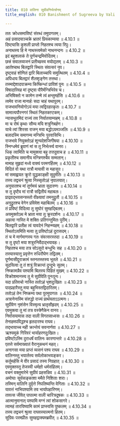```yaml
---
title: 010 वालिना सुग्रीवनिर्भर्त्सनम्
title_english: 010 Banishment of Sugreeva by Vali

---
```

<div class="audioEmbed"  caption="श्रीराम-हरिसीताराममूर्ति-घनपाठिभ्यां वचनम्" src="https://archive.org/download/Ramayana-recitation-Sriram-harisItArAmamUrti-Ghanapaati-v2/Kanda_4/Kanda_4_KSK-010-Vaathiva_Sugreeva_Nirvasanam_0.mp3"></div>

  
ततः क्रोधसमाविष्टं संरब्धं तमुपागतम्।  
अहं प्रसादयाञ्चक्रे भ्रातरं प्रियकाम्यया ॥ 4.10.1 ॥   
दिष्ट्यासि कुशली प्राप्तो निहतश्च त्वया रिपुः।  
अनाथस्य हि मे नाथस्त्वमेको नाथनन्दनः ॥ 4.10.2 ॥   
इदं बहुशलाकं ते पूर्णचन्द्रमिवोदितम्।  
छत्त्रं सवालव्यजनं प्रतीच्छस्व मयोद्यतम् ॥ 4.10.3 ॥   
आर्तश्चाथ बिलद्वारि स्थितः संवत्सरं नृप।  
दृष्ट्वाहं शोणितं द्वारि बिलाच्चापि समुत्थितम् ॥ 4.10.4 ॥   
अपिधाय बिलद्वारं शैलशृङ्गेण तत्तथा।  
तस्माद्देशादपाक्रम्य किष्किन्धां प्राविशं पुनः ॥ 4.10.5 ॥   
विषादात्त्विह मां दृष्ट्वा पौरैर्मन्त्रिभिरेव च।  
अभिषिक्तो न कामेन तन्मे त्वं क्षन्तुमर्हसि ॥ 4.10.6 ॥   
त्वमेव राजा मानार्हः सदा चाहं यथापुरम्।  
राजभावनियोगोऽयं मया त्वद्विरहात्कृतः ॥ 4.10.7 ॥   
सामात्यपौरनगरं स्थितं निहतकण़्टकम्।  
न्यासभूतमिदं राज्यं तव निर्यातयाम्यहम् ॥ 4.10.8 ॥   
मा च रोषं कृथाः सौम्य मयि शत्रुनिबर्हण।  
याचे त्वां शिरसा राजन् मया बद्धोऽयमञ्जलिः ॥ 4.10.9 ॥   
बलादस्मि समागम्य मन्त्रिभिः पुरवासिभिः।  
राजभावे नियुक्तोऽहं शून्यदेशजिगीषया ॥ 4.10.10 ॥   
स्निग्धमेवं ब्रुवाणं मां स तु निर्भर्त्स्य वानरः।  
धिक् त्वामिति च मामुक्त्वा बहु तत्तदुवाच ह ॥ 4.10.11 ॥   
प्रकृतीश्च समानीय मन्त्रिणश्चैव सम्मतान्।  
मामाह सुहृदां मध्ये वाक्यं परमगर्हितम् ॥ 4.10.12 ॥   
विदितं वो यथा रात्रौ मायावी स महासुरः।  
मां समाह्वयत क्रूरो युद्धकाङ्क्षी सुदुर्मतिः ॥ 4.10.13 ॥   
तस्य तद्वचनं श्रुत्वा निस्सृतोऽहं नृपालयात्।  
अनुयातश्च मां तूर्णमयं भ्राता सुदारुणः ॥ 4.10.14 ॥   
स तु दृष्टैव मां रात्रौ सद्वितीयं महाबलः।  
प्राद्रवद्भयसन्त्रस्तो वीक्ष्यावां तमनुद्रुतौ ॥ 4.10.15 ॥   
अनुद्रुतश्च वेगेन प्रविवेश महाबिलम् ॥ 4.10.16 ॥   
तं प्रविष्टं विदित्वा तु सुघोरं सुमहद्बिलम्।  
अयमुक्तोऽथ मे भ्राता मया तु क्रूरदर्शनः ॥ 4.10.17 ॥   
अहत्वा नास्ति मे शक्तिः प्रतिगन्तुमितः पुरीम्।  
बिलद्वारि प्रतीक्ष त्वं यावदेनं निहन्म्यहम् ॥ 4.10.18 ॥   
स्थितोऽयमिति मत्वा तु प्रविष्टोऽहं दुरासदम्।  
तं च मे मार्गमाणस्य गतः संवत्सरस्तदा ॥ 4.10.19 ॥   
स तु दृष्टो मया शत्रुरनिर्वेदाद्भयावहः।  
निहतश्च मया तत्र सोऽसुरो बन्धुभिः सह ॥ 4.10.20 ॥   
तस्यास्यात्तु प्रवृत्तेन रुधिरौघेण तद्विलम्।  
पूर्णमासीद्दुराक्रामं स्तनतस्तस्य भूतले ॥ 4.10.21 ॥   
सूदयित्वा तु तं शत्रुं विक्रान्तं दुन्दुभेः सुतम्।  
निष्क्रामन्नैव पश्यामि बिलस्य पिहितं मुखम् ॥ 4.10.22 ॥   
विक्रोशमानस्य तु मे सुग्रीवेति पुनःपुनः।  
यदा प्रतिवचो नास्ति ततोऽहं भृशदुःखितः ॥ 4.10.23 ॥   
पादप्रहारैस्तु मया बहुभिस्तद्विदारितम्।  
ततोऽहं तेन निष्क्रम्य पथा पुरमुपागतः ॥ 4.10.24 ॥   
अत्रानेनास्मि संरुद्धो राज्यं प्रार्थयताऽऽत्मनः।  
सुग्रीवेण नृशंसेन विस्मृत्य भ्रातृसौहृदम् ॥ 4.10.25 ॥   
एवमुक्त्वा तु मां तत्र वस्त्रेणैकेन वानरः।  
निर्वासयामास तदा वाली विगतसाध्वसः ॥ 4.10.26 ॥   
तेनाहमपविद्धश्च हृतदारश्च राघव।  
तद्भायाच्च मही क्रान्तेयं सवनार्णवा ॥ 4.10.27 ॥   
ऋश्यमूकं गिरिवरं भार्याहरणदुःखितः।  
प्रविष्टोऽस्मि दुराधर्षं वालिनः कारणान्तरे ॥ 4.10.28 ॥   
एतत्ते सर्वमाख्यातं वैरानुकथनं महत्।  
अनागसा मया प्राप्तं व्यसनं पश्य राघव ॥ 4.10.29 ॥   
वालिनस्तु भयार्तस्य सर्वलोकाभयङ्कर।  
कर्तुमर्हसि मे वीर प्रसादं तस्य निग्रहात् ॥ 4.10.30 ॥   
एवमुक्तस्तु तेजस्वी धर्मज्ञो धर्मसंहितम्।  
वचनं वक्तुमारेभे सुग्रीवं प्रहसन्निव ॥ 4.10.31 ॥   
अमोघाः सूर्यसङ्काशा ममैते निशिताः शराः।  
तस्मिन् वालिनि दुर्वृत्ते निपतिष्यन्ति वेगिताः ॥ 4.10.32 ॥   
यावत्तं नाभिपश्यामि तव भार्यापहारिणम्।  
तावत्स जीवेत् पापात्मा वाली चारित्रदूषकः ॥ 4.10.33 ॥   
आत्मानुमानात् पश्यामि मग्नं त्वां शोकसागरे।  
त्वामहं तारयिष्यामि कामं प्राप्स्यसि पुष्कलम् ॥ 4.10.34 ॥   
तस्य तद्वचनं श्रुत्वा राघवस्यात्मनो हितम्।  
सुग्रिवः परमप्रीतः सुमहद्वाक्यमब्रवीत् ॥ 4.10.35 ॥   